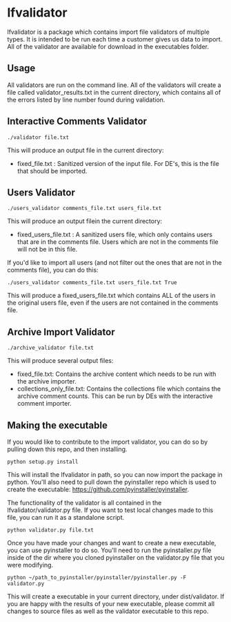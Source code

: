 lfvalidator
=========
lfvalidator is a package which contains import file validators of multiple types. It is intended to be run each time a customer gives us data to import. All of the validator are available for download in the executables folder.

Usage
-----
All validators are run on the command line. All of the validators will create a file called validator_results.txt in the current directory, which contains all of the errors listed by line number found during validation.

## Interactive Comments Validator
```
./validator file.txt
```
This will produce an output file in the current directory:
- fixed_file.txt : Sanitized version of the input file. For DE's, this is the file that should be imported.

## Users Validator
```
./users_validator comments_file.txt users_file.txt
```
This will produce an output filein the current directory:
- fixed_users_file.txt : A sanitized users file, which only contains users that are in the comments file. Users which are not in the comments file will not be in this file.

If you'd like to import all users (and not filter out the ones that are not in the comments file), you can do this: 
```
./users_validator comments_file.txt users_file.txt True
```
This will produce a fixed_users_file.txt which contains ALL of the users in the original users file, even if the users are not contained in the comments file.

## Archive Import Validator
```
./archive_validator file.txt
```
This will produce several output files:
- fixed_file.txt: Contains the archive content which needs to be run with the archive importer.
- collections_only_file.txt: Contains the collections file which contains the archive comment counts. This can be run by DEs with the interactive comment importer.


Making the executable
---------------------
If you would like to contribute to the import validator, you can do so by pulling down this repo, and then installing.
```
python setup.py install
```
This will install the lfvalidator in path, so you can now import the package in python. You'll also need to pull down the pyinstaller repo which is used to create the executable: https://github.com/pyinstaller/pyinstaller.

The functionality of the validator is all contained in the lfvalidator/validator.py file. If you want to test local changes made to this file, you can run it as a standalone script.
```
python validator.py file.txt
```
Once you have made your changes and want to create a new executable, you can use pyinstaller to do so. You'll need to run the pyinstaller.py file inside of the dir where you cloned pyinstaller on the validator.py file that you were modifying.
```
python ~/path_to_pyinstaller/pyinstaller/pyinstaller.py -F validator.py
```
This will create a executable in your current directory, under dist/validator. If you are happy with the results of your new executable, please commit all changes to source files as well as the validator executable to this repo.
